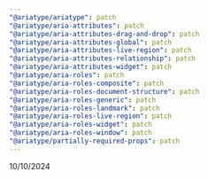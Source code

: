 ```yaml
---
"@ariatype/ariatype": patch
"@ariatype/aria-attributes": patch
"@ariatype/aria-attributes-drag-and-drop": patch
"@ariatype/aria-attributes-global": patch
"@ariatype/aria-attributes-live-region": patch
"@ariatype/aria-attributes-relationship": patch
"@ariatype/aria-attributes-widget": patch
"@ariatype/aria-roles": patch
"@ariatype/aria-roles-composite": patch
"@ariatype/aria-roles-document-structure": patch
"@ariatype/aria-roles-generic": patch
"@ariatype/aria-roles-landmark": patch
"@ariatype/aria-roles-live-region": patch
"@ariatype/aria-roles-widget": patch
"@ariatype/aria-roles-window": patch
"@ariatype/partially-required-props": patch
---
```


10/10/2024
